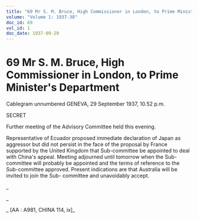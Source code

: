 ```yaml
---
title: "69 Mr S. M. Bruce, High Commissioner in London, to Prime Minister's Department"
volume: "Volume 1: 1937-38"
doc_id: 69
vol_id: 1
doc_date: 1937-09-29
---
```


# 69 Mr S. M. Bruce, High Commissioner in London, to Prime Minister's Department

Cablegram unnumbered GENEVA, 29 September 1937, 10.52 p.m.

SECRET

Further meeting of the Advisory Committee held this evening.

Representative of Ecuador proposed immediate declaration of Japan as aggressor but did not persist in the face of the proposal by France supported by the United Kingdom that Sub-committee be appointed to deal with China's appeal. Meeting adjourned until tomorrow when the Sub-committee will probably be appointed and the terms of reference to the Sub-committee approved. Present indications are that Australia will be invited to join the Sub- committee and unavoidably accept.

_

_

_ [AA : A981, CHINA 114, ix]_
